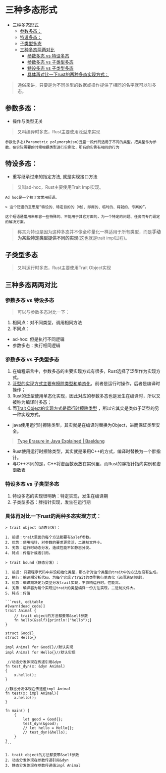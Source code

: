 # 三种多态形式

<!--ts-->
* [三种多态形式](#三种多态形式)
   * [参数多态：](#参数多态)
   * [特设多态：](#特设多态)
   * [子类型多态](#子类型多态)
   * [三种多态两两对比](#三种多态两两对比)
      * [参数多态 vs 特设多态](#参数多态-vs-特设多态)
      * [参数多态 vs 子类型多态](#参数多态-vs-子类型多态)
      * [特设多态 vs 子类型多态](#特设多态-vs-子类型多态)
      * [具体再对比一下rust的两种多态实现方式：](#具体再对比一下rust的两种多态实现方式)

<!-- Created by https://github.com/ekalinin/github-markdown-toc -->
<!-- Added by: runner, at: Thu Jan 26 08:04:43 UTC 2023 -->

<!--te-->

> 通俗来讲，只要是为不同类型的数据或操作提供了相同的名字就可以叫多态。

## 参数多态：

- 操作与类型无关

> 又叫编译时多态，Rust主要使用泛型来实现

~~~admonish tip title="对不同类型，调用相同方法，执行相同逻辑" collapsible=true
参数化多态(Parametric polymorphism)是指一段代码适用于不同的类型，把类型作为参数，在实际需要的时候根据类型进行实例化，所有的实例有相同的行为
~~~

## 特设多态：

- 重写继承过来的指定方法, 就是实现接口方法

> 又叫ad-hoc，Rust主要使用Trait Impl实现。

~~~admonish tip title="ad-hoc是一个拉丁词，意思为特定，临时" collapsible=true
Ad hoc是一个拉丁文常用短语。

> 这个短语的意思是“特设的、特定目的的（地）、即席的、临时的、将就的、专案的”。

这个短语通常用来形容一些特殊的、不能用于其它方面的，为一个特定的问题、任务而专门设定的解决方案。
~~~

> 称其为特设是因为这种多态并不像全称量化一样适用于所有类型，而是**手动为某些特定类型提供不同的实现**(这也就是trait impl过程)。

## 子类型多态

> 又叫运行时多态，Rust主要使用Trait Object实现

## 三种多态两两对比

### 参数多态 vs 特设多态

> 可以与参数多态对比一下：

1. 相同点：对不同类型，调用相同方法
2. 不同点：

- ad-hoc: 但是执行不同逻辑
- 参数多态：执行相同逻辑

### 参数多态 vs 子类型多态

1. 在编程语言中，参数多态的主要实现方式有很多，Rust选择了泛型作为实现方式。
2. [泛型的实现方式主要有擦除类型和单态化](https://blog.yzsun.me/polymorphic-polymorphism/#%E6%B3%9B%E5%9E%8B)，前者是运行时操作，后者是编译时操作；
3. Rust的泛型使用单态化实现，因此对应的参数多态也是发生在编译时，所以又被称为编译时多态；
4. 而[Trait Object的实现方式是运行时擦除类型](https://blog.yzsun.me/polymorphic-polymorphism/#%E5%8A%A8%E6%80%81%E5%AE%9E%E7%8E%B0)
   ，所以它其实是类似于泛型的另一种实现方式。

- java使用运行时擦除类型，其实就是在编译时替换为Object，进而保证类型安全。

> [Type Erasure in Java Explained | Baeldung](https://www.baeldung.com/java-type-erasure)

- Rust使用运行时擦除类型，其实就是采用C++的方式，编译时替换为一个胖指针。
- 与C++不同的是，C++将虚函数表放在实例里，而Rust的胖指针指向实例和虚函数表

### 特设多态 vs 子类型多态

1. 特设多态的实现很明确：特定实现，发生在编译期
2. 子类型多态：胖指针实现，发生在运行期

### 具体再对比一下rust的两种多态实现方式：

~~~admonish tip title="trait impl（特设多态）vs trait object（子类型多态）" collapsible=true
> trait object（动态分发）：

1. 前提：trait里面的每个方法都要有&slef参数。
2. 优势：使用指针，对参数的要求更灵活，二进制文件小。
3. 劣势：运行时动态分发，造成性能不如静态分发。
4. 特点：传指针或者引用。

> trait bound（静态分发）:

1. 前提: 只要程序代码中并没初始化类型，那么针对这个类型的trait中的方法也没有生成。
2. 执行：编译期分析代码，为每个实现了trait的类型执行单态化（必须满足前提）。
3. 优势：编译期决定为类型分发trait实现，不影响运行时，性能高。
4. 劣势：编译器为每个实现过trait的类型编译一份方法实现，二进制文件大。
5. 特点：传值
~~~

~~~admonish tip title="具体到self和&self" collapsible=true
```rust, editable
#[warn(dead_code)]
trait Animal {
    // trait object的方法都要带&self参数
    fn hello(&self){println!("hello");}
}

struct Good{}
struct Hello{}

impl Animal for Good{}//默认实现
impl Animal for Hello{}//默认实现

 //动态分发体现在传递引用&dyn
fn test_dyn(x: &dyn Animal) 
{
    x.hello();
}

//静态分发体现在传递值impl Animal
fn test(x: impl Animal){
    x.hello();
}

fn main() {
    {
        let good = Good{};
        test_dyn(&good);
        // let hello = Hello{};
        // test_dyn(&hello);
    }
}
```

1. trait object的方法都要带&self参数
2. 动态分发体现在参数传递引用&dyn
3. 静态分发体现在参数传递值impl Animal
~~~

